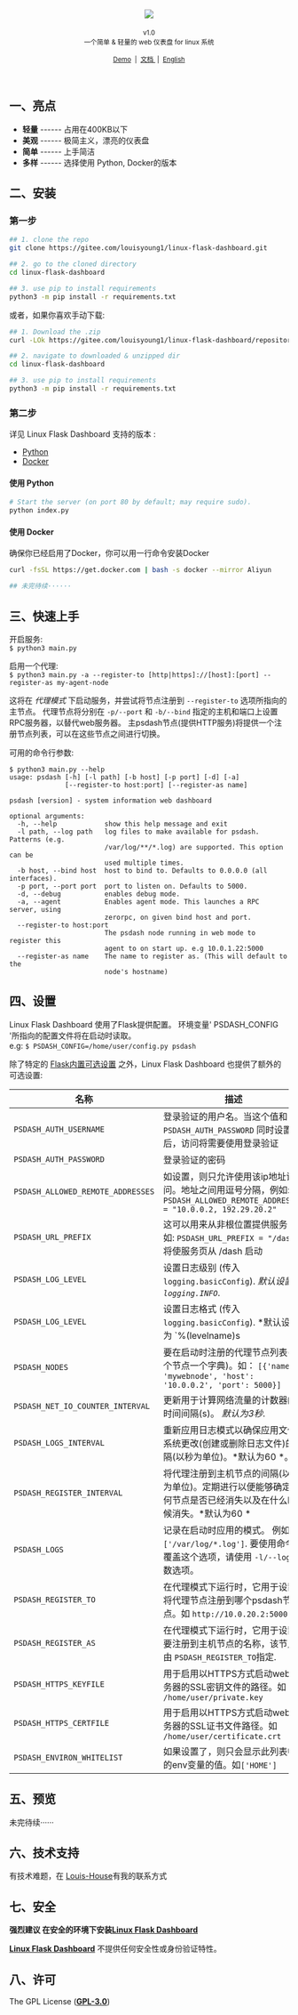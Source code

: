 <h1 align="center">
  <a href="https://gitee.com/louisyoung1/projects">
    <img src="https://portrait.gitee.com/uploads/avatars/user/2529/7589523_louisyoung1_1597595544.png"/>
  </a>
</h1>

<p align="center">
  <sub>v1.0</sub><br/>
  <small>一个简单 & 轻量的 web 仪表盘 for linux 系统</small>
</p>

<p align="center">
  <small>
    <a href="#">Demo</a> &nbsp;|&nbsp;
    <a href="https://gitee.com/louisyoung1/linux-flask-dashboard/blob/master/README.md">
      文档
    </a> &nbsp;|&nbsp;
    <a href="https://gitee.com/louisyoung1/linux-flask-dashboard/blob/master/README.en.md">
      English
    </a>
  </small>
</p>



<br/>

## 一、亮点
* **轻量** ------ 占用在400KB以下
* **美观** ------ 极简主义，漂亮的仪表盘
* **简单** ------ 上手简洁
* **多样** ------ 选择使用 Python, Docker的版本

## 二、安装

### 第一步
```sh
## 1. clone the repo
git clone https://gitee.com/louisyoung1/linux-flask-dashboard.git

## 2. go to the cloned directory
cd linux-flask-dashboard

## 3. use pip to install requirements
python3 -m pip install -r requirements.txt

```
或者，如果你喜欢手动下载:

```sh
## 1. Download the .zip
curl -LOk https://gitee.com/louisyoung1/linux-flask-dashboard/repository/archive/master.zip && unzip master.zip

## 2. navigate to downloaded & unzipped dir
cd linux-flask-dashboard

## 3. use pip to install requirements
python3 -m pip install -r requirements.txt

```

### 第二步

详见 Linux Flask Dashboard 支持的版本 :

* [Python](#使用-Python)
* [Docker](#使用-Docker)

#### 使用 Python
```sh
# Start the server (on port 80 by default; may require sudo).
python index.py
```

#### 使用 Docker

确保你已经启用了Docker，你可以用一行命令安装Docker

```sh
curl -fsSL https://get.docker.com | bash -s docker --mirror Aliyun

## 未完待续······

```

## 三、快速上手

开启服务:<br>
`$ python3 main.py`

启用一个代理:<br>
`$ python3 main.py -a --register-to [http|https]://[host]:[port] --register-as my-agent-node`

这将在 *代理模式* 下启动服务，并尝试将节点注册到 `--register-to` 选项所指向的主节点。
代理节点将分别在 `-p/--port` 和 `-b/--bind` 指定的主机和端口上设置RPC服务器，以替代web服务器。
主psdash节点(提供HTTP服务)将提供一个注册节点列表，可以在这些节点之间进行切换。

可用的命令行参数:
```
$ python3 main.py --help
usage: psdash [-h] [-l path] [-b host] [-p port] [-d] [-a]
              [--register-to host:port] [--register-as name]

psdash [version] - system information web dashboard

optional arguments:
  -h, --help            show this help message and exit
  -l path, --log path   log files to make available for psdash. Patterns (e.g.
                        /var/log/**/*.log) are supported. This option can be
                        used multiple times.
  -b host, --bind host  host to bind to. Defaults to 0.0.0.0 (all interfaces).
  -p port, --port port  port to listen on. Defaults to 5000.
  -d, --debug           enables debug mode.
  -a, --agent           Enables agent mode. This launches a RPC server, using
                        zerorpc, on given bind host and port.
  --register-to host:port
                        The psdash node running in web mode to register this
                        agent to on start up. e.g 10.0.1.22:5000
  --register-as name    The name to register as. (This will default to the
                        node's hostname)
```

## 四、设置

Linux Flask Dashboard 使用了Flask提供配置。
环境变量' PSDASH_CONFIG '所指向的配置文件将在启动时读取。<br>
e.g: `$ PSDASH_CONFIG=/home/user/config.py psdash`

除了特定的 [Flask内置可选设置](http://flask.pocoo.org/docs/config/#builtin-configuration-values) 之外，Linux Flask Dashboard 也提供了额外的可选设置:

| 名称 | 描述 |
| ---- | ----------- |
| `PSDASH_AUTH_USERNAME` | 登录验证的用户名。当这个值和`PSDASH_AUTH_PASSWORD` 同时设置后，访问将需要使用登录验证 |
| `PSDASH_AUTH_PASSWORD` | 登录验证的密码 |
| `PSDASH_ALLOWED_REMOTE_ADDRESSES` | 如设置，则只允许使用该ip地址访问。地址之间用逗号分隔，例如: `PSDASH_ALLOWED_REMOTE_ADDRESSES = "10.0.0.2, 192.29.20.2"` |
| `PSDASH_URL_PREFIX` | 这可以用来从非根位置提供服务 例如: `PSDASH_URL_PREFIX = "/dash"` 将使服务页从 /dash 启动 |
| `PSDASH_LOG_LEVEL` | 设置日志级别 (传入 `logging.basicConfig`). *默认设置为 `logging.INFO`*. |
| `PSDASH_LOG_LEVEL` | 设置日志格式 (传入 `logging.basicConfig`). *默认设置为 `%(levelname)s | %(name)s | %(message)s`*. |
| `PSDASH_NODES` | 要在启动时注册的代理节点列表(每个节点一个字典)。如： `[{'name': 'mywebnode', 'host': '10.0.0.2', 'port': 5000}]` |
| `PSDASH_NET_IO_COUNTER_INTERVAL` | 更新用于计算网络流量的计数器的时间间隔(s)。 *默认为3秒*. |
| `PSDASH_LOGS_INTERVAL` | 重新应用日志模式以确保应用文件系统更改(创建或删除日志文件)的间隔(以秒为单位)。*默认为60 *。|
| `PSDASH_REGISTER_INTERVAL` | 将代理注册到主机节点的间隔(以秒为单位)。定期进行以便能够确定任何节点是否已经消失以及在什么时候消失。*默认为60 * |
| `PSDASH_LOGS` | 记录在启动时应用的模式。 例如： `['/var/log/*.log']`. 要使用命令行覆盖这个选项，请使用 `-l/--log` 参数选项。 |
| `PSDASH_REGISTER_TO` | 在代理模式下运行时，它用于设置将代理节点注册到哪个psdash节点。如 `http://10.0.20.2:5000` |
| `PSDASH_REGISTER_AS` | 在代理模式下运行时，它用于设置要注册到主机节点的名称，该节点由 `PSDASH_REGISTER_TO`指定. |
| `PSDASH_HTTPS_KEYFILE` | 用于启用以HTTPS方式启动web服务器的SSL密钥文件的路径。如 `/home/user/private.key`
| `PSDASH_HTTPS_CERTFILE` | 用于启用以HTTPS方式启动web服务器的SSL证书文件路径。如 `/home/user/certificate.crt`
| `PSDASH_ENVIRON_WHITELIST` | 如果设置了，则只会显示此列表中的env变量的值。如`['HOME']`

## 五、预览

未完待续······

## 六、技术支持

有技术难题，在 [Louis-House](https://www.louisyoung.work/Contact)有我的联系方式

## 七、安全

**强烈建议 **在安全的环境下安装**[Linux Flask Dashboard](https://gitee.com/louisyoung1/linux-flask-dashboard)**

**[Linux Flask Dashboard](https://gitee.com/louisyoung1/linux-flask-dashboard)** 不提供任何安全性或身份验证特性。

## 八、许可

The GPL License (**[GPL-3.0](https://gitee.com/louisyoung1/linux-flask-dashboard/blob/master/LICENSE)**)